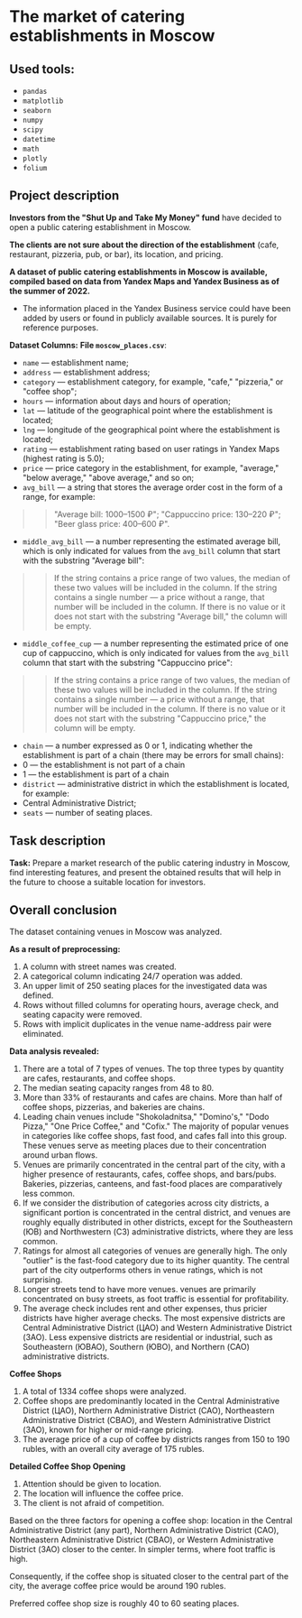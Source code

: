 # The market of catering establishments in Moscow

## Used tools: 
* `pandas`
* `matplotlib`
* `seaborn`
* `numpy`
* `scipy`
* `datetime`
* `math`
* `plotly`
* `folium`

## Project description

**Investors from the "Shut Up and Take My Money" fund** have decided to open a public catering establishment in Moscow.

**The clients are not sure about the direction of the establishment** (cafe, restaurant, pizzeria, pub, or bar), its location, and pricing.

**A dataset of public catering establishments in Moscow is available, compiled based on data from Yandex Maps and Yandex Business as of the summer of 2022.**

* The information placed in the Yandex Business service could have been added by users or found in publicly available sources. It is purely for reference purposes.

**Dataset Columns:**
**File `moscow_places.csv`**:
* `name` — establishment name;
* `address` — establishment address;
* `category` — establishment category, for example, "cafe," "pizzeria," or "coffee shop";
* `hours` — information about days and hours of operation;
* `lat` — latitude of the geographical point where the establishment is located;
* `lng` — longitude of the geographical point where the establishment is located;
* `rating` — establishment rating based on user ratings in Yandex Maps (highest rating is 5.0);
* `price` — price category in the establishment, for example, "average," "below average," "above average," and so on;
* `avg_bill` — a string that stores the average order cost in the form of a range, for example:
 >> "Average bill: 1000–1500 ₽";
 >> "Cappuccino price: 130–220 ₽";
 >> "Beer glass price: 400–600 ₽".
* `middle_avg_bill` — a number representing the estimated average bill, which is only indicated for values from the `avg_bill` column that start with the substring "Average bill":
 >> If the string contains a price range of two values, the median of these two values will be included in the column.
 >> If the string contains a single number — a price without a range, that number will be included in the column.
 >> If there is no value or it does not start with the substring "Average bill," the column will be empty.
* `middle_coffee_cup` — a number representing the estimated price of one cup of cappuccino, which is only indicated for values from the `avg_bill` column that start with the substring "Cappuccino price":
 >> If the string contains a price range of two values, the median of these two values will be included in the column.
 >> If the string contains a single number — a price without a range, that number will be included in the column.
 >> If there is no value or it does not start with the substring "Cappuccino price," the column will be empty.
* `chain` — a number expressed as 0 or 1, indicating whether the establishment is part of a chain (there may be errors for small chains):
 * 0 — the establishment is not part of a chain
 * 1 — the establishment is part of a chain
* `district` — administrative district in which the establishment is located, for example:
 * Central Administrative District;
* `seats` — number of seating places.

## Task description

**Task:** Prepare a market research of the public catering industry in Moscow, find interesting features, and present the obtained results that will help in the future to choose a suitable location for investors.

## Overall conclusion
The dataset containing venues in Moscow was analyzed.

**As a result of preprocessing:**

1. A column with street names was created.
2. A categorical column indicating 24/7 operation was added.
3. An upper limit of 250 seating places for the investigated data was defined.
4. Rows without filled columns for operating hours, average check, and seating capacity were removed.
5. Rows with implicit duplicates in the venue name-address pair were eliminated.

**Data analysis revealed:**

1. There are a total of 7 types of venues. The top three types by quantity are cafes, restaurants, and coffee shops.
2. The median seating capacity ranges from 48 to 80.
3. More than 33% of restaurants and cafes are chains. More than half of coffee shops, pizzerias, and bakeries are chains.
4. Leading chain venues include "Shokoladnitsa," "Domino's," "Dodo Pizza," "One Price Coffee," and "Cofix." The majority of popular venues in categories like coffee shops, fast food, and cafes fall into this group. These venues serve as meeting places due to their concentration around urban flows.
5. Venues are primarily concentrated in the central part of the city, with a higher presence of restaurants, cafes, coffee shops, and bars/pubs. Bakeries, pizzerias, canteens, and fast-food places are comparatively less common.
6. If we consider the distribution of categories across city districts, a significant portion is concentrated in the central district, and venues are roughly equally distributed in other districts, except for the Southeastern (ЮВ) and Northwestern (СЗ) administrative districts, where they are less common.
7. Ratings for almost all categories of venues are generally high. The only "outlier" is the fast-food category due to its higher quantity. The central part of the city outperforms others in venue ratings, which is not surprising.
8. Longer streets tend to have more venues. venues are primarily concentrated on busy streets, as foot traffic is essential for profitability.
9. The average check includes rent and other expenses, thus pricier districts have higher average checks. The most expensive districts are Central Administrative District (ЦАО) and Western Administrative District (ЗАО). Less expensive districts are residential or industrial, such as Southeastern (ЮВАО), Southern (ЮВО), and Northern (САО) administrative districts.

**Coffee Shops**

1. A total of 1334 coffee shops were analyzed.
2. Coffee shops are predominantly located in the Central Administrative District (ЦАО), Northern Administrative District (САО), Northeastern Administrative District (СВАО), and Western Administrative District (ЗАО), known for higher or mid-range pricing.
3. The average price of a cup of coffee by districts ranges from 150 to 190 rubles, with an overall city average of 175 rubles.

**Detailed Coffee Shop Opening**

1. Attention should be given to location.
2. The location will influence the coffee price.
3. The client is not afraid of competition.

Based on the three factors for opening a coffee shop: location in the Central Administrative District (any part), Northern Administrative District (САО), Northeastern Administrative District (СВАО), or Western Administrative District (ЗАО) closer to the center. In simpler terms, where foot traffic is high.

Consequently, if the coffee shop is situated closer to the central part of the city, the average coffee price would be around 190 rubles.

Preferred coffee shop size is roughly 40 to 60 seating places.
